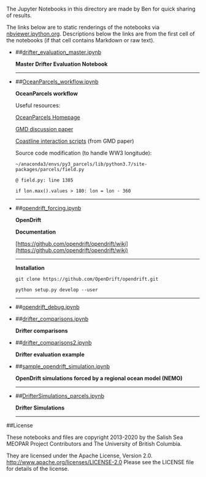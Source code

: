 The Jupyter Notebooks in this directory are made by Ben for
quick sharing of results.

The links below are to static renderings of the notebooks via
[nbviewer.ipython.org](http://nbviewer.ipython.org/).
Descriptions below the links are from the first cell of the notebooks
(if that cell contains Markdown or raw text).

* ##[drifter_evaluation_master.ipynb](http://nbviewer.ipython.org/urls/github/SalishSeaCast/analysis-ben/blob/master/notebooks/OpenDrift/drifter_evaluation_master.ipynb)  
    
    **Master Drifter Evaluation Notebook**  
      
    ***  

* ##[OceanParcels_workflow.ipynb](http://nbviewer.ipython.org/urls/github/SalishSeaCast/analysis-ben/blob/master/notebooks/OpenDrift/OceanParcels_workflow.ipynb)  
    
    **OceanParcels workflow**  
      
    Useful resources:  
      
    [OceanParcels Homepage](http://oceanparcels.org/)  
      
    [GMD discussion paper](https://doi.org/10.5194/gmd-2018-339)  
      
    [Coastline interaction scripts](https://github.com/OceanParcels/Parcelsv2.0PaperNorthSeaScripts) (from GMD paper)  
      
    Source code modification (to handle WW3 longitude):  
      
    `~/anaconda3/envs/py3_parcels/lib/python3.7/site-packages/parcels/field.py`  
      
    `@ field.py: line 1385`  
      
    `if lon.max().values > 180: lon = lon - 360`  
      
    ***  

* ##[opendrift_forcing.ipynb](http://nbviewer.ipython.org/urls/github/SalishSeaCast/analysis-ben/blob/master/notebooks/OpenDrift/opendrift_forcing.ipynb)  
    
    **OpenDrift**  
      
    **Documentation**  
      
    [https://github.com/opendrift/opendrift/wiki](https://github.com/opendrift/opendrift/wiki)  
      
    ***  
      
    **Installation**  
      
    `git clone https://github.com/OpenDrift/opendrift.git`  
      
    `python setup.py develop --user`  
      
    ***  

* ##[opendrift_debug.ipynb](http://nbviewer.ipython.org/urls/github/SalishSeaCast/analysis-ben/blob/master/notebooks/OpenDrift/opendrift_debug.ipynb)  
    
* ##[drifter_comparisons.ipynb](http://nbviewer.ipython.org/urls/github/SalishSeaCast/analysis-ben/blob/master/notebooks/OpenDrift/drifter_comparisons.ipynb)  
    
    **Drifter comparisons**  

* ##[drifter_comparisons2.ipynb](http://nbviewer.ipython.org/urls/github/SalishSeaCast/analysis-ben/blob/master/notebooks/OpenDrift/drifter_comparisons2.ipynb)  
    
    **Drifter evaluation example**  

* ##[sample_opendrift_simulation.ipynb](http://nbviewer.ipython.org/urls/github/SalishSeaCast/analysis-ben/blob/master/notebooks/OpenDrift/sample_opendrift_simulation.ipynb)  
    
    **OpenDrift simulations forced by a regional ocean model (NEMO)**  
      
    ***  

* ##[DrifterSimulations_parcels.ipynb](http://nbviewer.ipython.org/urls/github/SalishSeaCast/analysis-ben/blob/master/notebooks/OpenDrift/DrifterSimulations_parcels.ipynb)  
    
    **Drifter Simulations**  
      
    ***  


##License

These notebooks and files are copyright 2013-2020
by the Salish Sea MEOPAR Project Contributors
and The University of British Columbia.

They are licensed under the Apache License, Version 2.0.
http://www.apache.org/licenses/LICENSE-2.0
Please see the LICENSE file for details of the license.
